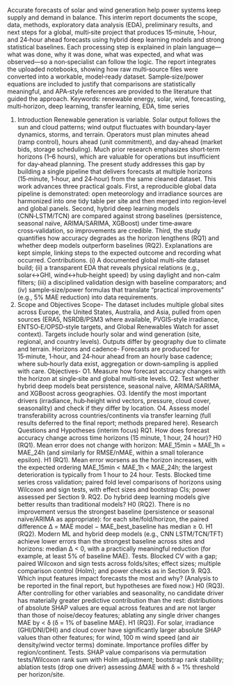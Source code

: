 Accurate forecasts of solar and wind generation help power systems keep supply and demand in balance. This interim report documents the scope, data, methods, exploratory data analysis (EDA), preliminary results, and next steps for a global, multi‑site project that produces 15‑minute, 1‑hour, and 24‑hour ahead forecasts using hybrid deep learning models and strong statistical baselines. Each processing step is explained in plain language—what was done, why it was done, what was expected, and what was observed—so a non‑specialist can follow the logic. The report integrates the uploaded notebooks, showing how raw multi‑source files were converted into a workable, model‑ready dataset. Sample‑size/power equations are included to justify that comparisons are statistically meaningful, and APA‑style references are provided to the literature that guided the approach.
Keywords: renewable energy, solar, wind, forecasting, multi‑horizon, deep learning, transfer learning, EDA, time series
1. Introduction
Renewable generation is variable. Solar output follows the sun and cloud patterns; wind output fluctuates with boundary‑layer dynamics, storms, and terrain. Operators must plan minutes ahead (ramp control), hours ahead (unit commitment), and day‑ahead (market bids, storage scheduling). Much prior research emphasizes short‑term horizons (1–6 hours), which are valuable for operations but insufficient for day‑ahead planning. The present study addresses this gap by building a single pipeline that delivers forecasts at multiple horizons (15‑minute, 1‑hour, and 24‑hour) from the same cleaned dataset.
This work advances three practical goals. First, a reproducible global data pipeline is demonstrated: open meteorology and irradiance sources are harmonized into one tidy table per site and then merged into region‑level and global panels. Second, hybrid deep learning models (CNN‑LSTM/TCN) are compared against strong baselines (persistence, seasonal naïve, ARIMA/SARIMA, XGBoost) under time‑aware cross‑validation, so improvements are credible. Third, the study quantifies how accuracy degrades as the horizon lengthens (RQ1) and whether deep models outperform baselines (RQ2). Explanations are kept simple, linking steps to the expected outcome and recording what occurred.
Contributions. (i) A documented global multi‑site dataset build; (ii) a transparent EDA that reveals physical relations (e.g., solar↔GHI, wind↔hub‑height speed) by using daylight and non‑calm filters; (iii) a disciplined validation design with baseline comparators; and (iv) sample‑size/power formulas that translate “practical improvements” (e.g., 5% MAE reduction) into data requirements.
2. Scope and Objectives
Scope- The dataset includes multiple global sites across Europe, the United States, Australia, and Asia, pulled from open sources (ERA5, NSRDB/PSM3 where available, PVGIS‑style irradiance, ENTSO‑E/OPSD‑style targets, and Global Renewables Watch for asset context). Targets include hourly solar and wind generation (site, regional, and country levels). Outputs differ by geography due to climate and terrain.
Horizons and cadence- Forecasts are produced for 15‑minute, 1‑hour, and 24‑hour ahead from an hourly base cadence; where sub‑hourly data exist, aggregation or down‑sampling is applied with care.
Objectives-
O1. Measure how forecast accuracy changes with the horizon at single‑site and global multi‑site levels.
O2. Test whether hybrid deep models beat persistence, seasonal naïve, ARIMA/SARIMA, and XGBoost across geographies.
O3. Identify the most important drivers (irradiance, hub‑height wind vectors, pressure, cloud cover, seasonality) and check if they differ by location.
O4. Assess model transferability across countries/continents via transfer learning (full results deferred to the final report; methods prepared here).
Research Questions and Hypotheses (interim focus)
RQ1. How does forecast accuracy change across time horizons (15 minute, 1 hour, 24 hour)?
H0 (RQ1). Mean error does not change with horizon: MAE_15min = MAE_1h = MAE_24h (and similarly for RMSE/nMAE, within a small tolerance epsilon).
H1 (RQ1). Mean error worsens as the horizon increases, with the expected ordering MAE_15min < MAE_1h < MAE_24h; the largest deterioration is typically from 1 hour to 24 hour.
Tests. Blocked time series cross validation; paired fold level comparisons of horizons using Wilcoxon and sign tests, with effect sizes and bootstrap CIs; power assessed per Section 9.
RQ2. Do hybrid deep learning models give better results than traditional models?
H0 (RQ2). There is no improvement versus the strongest baseline (persistence or seasonal naïve/ARIMA as appropriate): for each site/fold/horizon, the paired difference Δ = MAE model − MAE_best_baseline has median ≥ 0.
H1 (RQ2). Modern ML and hybrid deep models (e.g., CNN LSTM/TCN/TFT) achieve lower errors than the strongest baseline across sites and horizons: median Δ < 0, with a practically meaningful reduction (for example, at least 5% of baseline MAE).
Tests. Blocked CV with a gap; paired Wilcoxon and sign tests across folds/sites; effect sizes; multiple comparison control (Holm); and power checks as in Section 9.
RQ3. Which input features impact forecasts the most and why? (Analysis to be reported in the final report, but hypotheses are fixed now.)
H0 (RQ3). After controlling for other variables and seasonality, no candidate driver has materially greater predictive contribution than the rest: distributions of absolute SHAP values are equal across features and are not larger than those of noise/decoy features; ablating any single driver changes MAE by < δ (δ = 1% of baseline MAE).
H1 (RQ3). For solar, irradiance (GHI/DNI/DHI) and cloud cover have significantly larger absolute SHAP values than other features; for wind, 100 m wind speed (and air density/wind vector terms) dominate. Importance profiles differ by region/continent.
Tests. SHAP value comparisons via permutation tests/Wilcoxon rank sum with Holm adjustment; bootstrap rank stability; ablation tests (drop one driver) assessing ΔMAE with δ = 1% threshold per horizon/site.
